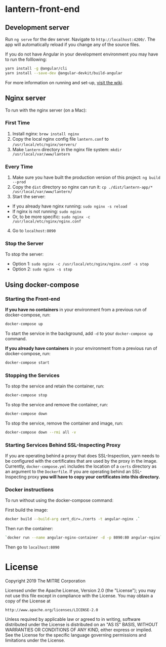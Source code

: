 # lantern-front-end

## Development server

Run `ng serve` for the dev server. Navigate to `http://localhost:4200/`. The app will automatically reload if you change any of the source files.

If you do not have Angular in your development environment you may have to run the folllowing:
```bash
yarn install -g @angular/cli
yarn install --save-dev @angular-devkit/build-angular
```

For more information on running and set-up, [visit the wiki](https://github.com/onc-healthit/lantern-front-end/wiki).

## Nginx server

To run with the nginx server (on a Mac):

### First Time
1. Install nginx: `brew install nginx`
2. Copy the local nginx config file `lantern.conf` to `/usr/local/etc/nginx/servers/`
3. Make `lantern` directory in the nginx file system: `mkdir /usr/local/var/www/lantern`

### Every Time
1. Make sure you have built the production version of this project: `ng build --prod`
2. Copy the `dist` directory so nginx can run it: `cp ./dist/lantern-app/* /usr/local/var/www/lantern/`
3. Start the server:
  - If you already have nginx running: `sudo nginx -s reload`
  - If nginx is not running: `sudo nginx`
  - Or, to be more specific: `sudo nginx -c /usr/local/etc/nginx/nginx.conf`
4. Go to `localhost:8090`

### Stop the Server
To stop the server:
  - Option 1: `sudo nginx -c /usr/local/etc/nginx/nginx.conf -s stop`
  - Option 2: `sudo nginx -s stop`
  
## Using docker-compose

### Starting the Front-end

**If you have no containers** in your environment from a previous run of docker-compose, run: 

```bash
docker-compose up
```

To start the service in the background, add `-d` to your `docker-compose up` command.

**If you already have containers** in your environment from a previous run of docker-compose, run: 

```bash
docker-compose start
```

### Stopping the Services

To stop the service and retain the container, run:

```bash
docker-compose stop
```

To stop the service and remove the container, run:

```bash
docker-compose down
```

To stop the service, remove the container and image, run:

```bash
docker-compose down --rmi all -v
```

### Starting Services Behind SSL-Inspecting Proxy
If you are operating behind a proxy that does SSL-Inspection, yarn needs to be configured with the certificates that are used by the proxy in the image. Currently, `docker-compose.yml` includes the location of a `certs` directory as an argument to the `Dockerfile`. If you are operating behind an SSL-Inspecting proxy **you will have to copy your certificates into this directory.**

### Docker instructions

To run without using the docker-compose command:

First build the image:

```bash
docker build --build-arg cert_dir=./certs -t angular-nginx .`
```

Then run the container:

```bash
`docker run --name angular-nginx-container -d -p 8090:80 angular-nginx`
```

Then go to `localhost:8090`

# License

Copyright 2019 The MITRE Corporation

Licensed under the Apache License, Version 2.0 (the "License"); you may not use this file except in compliance with the License. You may obtain a copy of the License at

```
http://www.apache.org/licenses/LICENSE-2.0
```

Unless required by applicable law or agreed to in writing, software distributed under the License is distributed on an "AS IS" BASIS, WITHOUT WARRANTIES OR CONDITIONS OF ANY KIND, either express or implied. See the License for the specific language governing permissions and limitations under the License.
